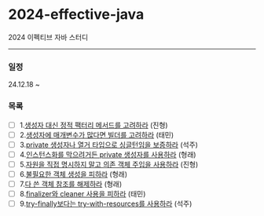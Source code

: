 # 2024-effective-java
2024 이펙티브 자바 스터디

---

### 일정
24.12.18 ~

### 목록

- [ ] 1.[생성자 대신 정적 팩터리 메서드를 고려하라](./02장/아이템_01/생성자_대신_정적_팩터리_메서드를_고려하라.md) (진형)
- [ ] 2.[생성자에 매개변수가 많다면 빌더를 고려하라](./02장/아이템_02/생성자에_매개변수가_많다면_빌더를_고려하라.md) (태민)
- [ ] 3.[private 생성자나 열거 타입으로 싱글턴임을 보증하라](./02장/아이템_03/private_생성자나_열거_타입으로_싱글턴임을_보증하라.md) (석주)
- [ ] 4.[인스턴스화를 막으려거든 private 생성자를 사용하라](./02장/아이템_04/인스턴스화를_막으려거든_private_생성자를_사용하라.md) (형래)
- [ ] 5.[자원을 직접 명시하지 말고 의존 객체 주입을 사용하라](./02장/아이템_05/자원을_직접_명시하지_말고_의존_객체_주입을_사용하라.md) (진형)
- [ ] 6.[불필요한 객체 생성을 피하라](./02장/아이템_06/불필요한_객체_생성을_피하라.md) (형래)
- [ ] 7.[다 쓴 객체 참조를 해제하라](./02장/아이템_07/다_쓴_객체_참조를_해제하라.md) (형래)
- [ ] 8.[finalizer와 cleaner 사용을 피하라](./02장/아이템_08/finalizer와_cleaner_사용을_피하라.md) (태민)
- [ ] 9.[try-finally보다는 try-with-resources를 사용하라](./02장/아이템_09/try-finally보다는_try-with-resources를_사용하라.md) (석주)